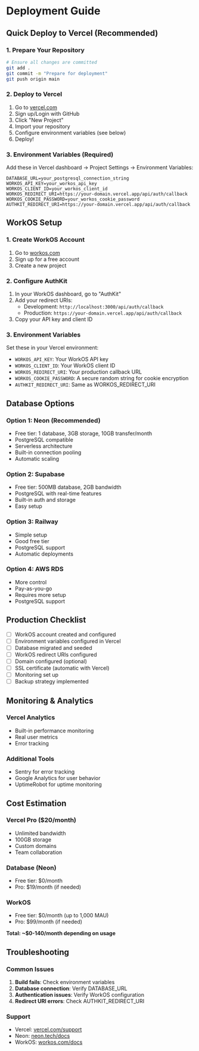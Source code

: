 # Deployment Guide

## Quick Deploy to Vercel (Recommended)

### 1. Prepare Your Repository
```bash
# Ensure all changes are committed
git add .
git commit -m "Prepare for deployment"
git push origin main
```

### 2. Deploy to Vercel
1. Go to [vercel.com](https://vercel.com)
2. Sign up/Login with GitHub
3. Click "New Project"
4. Import your repository
5. Configure environment variables (see below)
6. Deploy!

### 3. Environment Variables (Required)
Add these in Vercel dashboard → Project Settings → Environment Variables:

```
DATABASE_URL=your_postgresql_connection_string
WORKOS_API_KEY=your_workos_api_key
WORKOS_CLIENT_ID=your_workos_client_id
WORKOS_REDIRECT_URI=https://your-domain.vercel.app/api/auth/callback
WORKOS_COOKIE_PASSWORD=your_workos_cookie_password
AUTHKIT_REDIRECT_URI=https://your-domain.vercel.app/api/auth/callback
```

## WorkOS Setup

### 1. Create WorkOS Account
1. Go to [workos.com](https://workos.com)
2. Sign up for a free account
3. Create a new project

### 2. Configure AuthKit
1. In your WorkOS dashboard, go to "AuthKit"
2. Add your redirect URIs:
   - Development: `http://localhost:3000/api/auth/callback`
   - Production: `https://your-domain.vercel.app/api/auth/callback`
3. Copy your API key and client ID

### 3. Environment Variables
Set these in your Vercel environment:
- `WORKOS_API_KEY`: Your WorkOS API key
- `WORKOS_CLIENT_ID`: Your WorkOS client ID
- `WORKOS_REDIRECT_URI`: Your production callback URL
- `WORKOS_COOKIE_PASSWORD`: A secure random string for cookie encryption
- `AUTHKIT_REDIRECT_URI`: Same as WORKOS_REDIRECT_URI

## Database Options

### Option 1: Neon (Recommended)
- Free tier: 1 database, 3GB storage, 10GB transfer/month
- PostgreSQL compatible
- Serverless architecture
- Built-in connection pooling
- Automatic scaling

### Option 2: Supabase
- Free tier: 500MB database, 2GB bandwidth
- PostgreSQL with real-time features
- Built-in auth and storage
- Easy setup

### Option 3: Railway
- Simple setup
- Good free tier
- PostgreSQL support
- Automatic deployments

### Option 4: AWS RDS
- More control
- Pay-as-you-go
- Requires more setup
- PostgreSQL support

## Production Checklist

- [ ] WorkOS account created and configured
- [ ] Environment variables configured in Vercel
- [ ] Database migrated and seeded
- [ ] WorkOS redirect URIs configured
- [ ] Domain configured (optional)
- [ ] SSL certificate (automatic with Vercel)
- [ ] Monitoring set up
- [ ] Backup strategy implemented

## Monitoring & Analytics

### Vercel Analytics
- Built-in performance monitoring
- Real user metrics
- Error tracking

### Additional Tools
- Sentry for error tracking
- Google Analytics for user behavior
- UptimeRobot for uptime monitoring

## Cost Estimation

### Vercel Pro ($20/month)
- Unlimited bandwidth
- 100GB storage
- Custom domains
- Team collaboration

### Database (Neon)
- Free tier: $0/month
- Pro: $19/month (if needed)

### WorkOS
- Free tier: $0/month (up to 1,000 MAU)
- Pro: $99/month (if needed)

**Total: ~$0-140/month depending on usage**

## Troubleshooting

### Common Issues
1. **Build fails**: Check environment variables
2. **Database connection**: Verify DATABASE_URL
3. **Authentication issues**: Verify WorkOS configuration
4. **Redirect URI errors**: Check AUTHKIT_REDIRECT_URI

### Support
- Vercel: [vercel.com/support](https://vercel.com/support)
- Neon: [neon.tech/docs](https://neon.tech/docs)
- WorkOS: [workos.com/docs](https://workos.com/docs)
